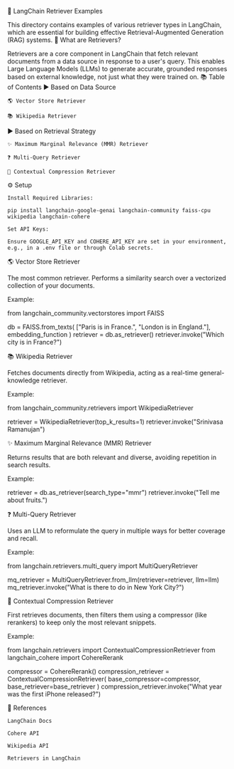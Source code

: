 🧠 LangChain Retriever Examples

This directory contains examples of various retriever types in LangChain, which are essential for building effective Retrieval-Augmented Generation (RAG) systems.
📌 What are Retrievers?

Retrievers are a core component in LangChain that fetch relevant documents from a data source in response to a user's query. This enables Large Language Models (LLMs) to generate accurate, grounded responses based on external knowledge, not just what they were trained on.
📚 Table of Contents
▶ Based on Data Source

    🌎 Vector Store Retriever

    📚 Wikipedia Retriever

▶ Based on Retrieval Strategy

    ✨ Maximum Marginal Relevance (MMR) Retriever

    ❓ Multi-Query Retriever

    🎯 Contextual Compression Retriever

⚙️ Setup

    Install Required Libraries:

    pip install langchain-google-genai langchain-community faiss-cpu wikipedia langchain-cohere

    Set API Keys:

    Ensure GOOGLE_API_KEY and COHERE_API_KEY are set in your environment, e.g., in a .env file or through Colab secrets.

🌎 Vector Store Retriever

The most common retriever. Performs a similarity search over a vectorized collection of your documents.

Example:

from langchain_community.vectorstores import FAISS

db = FAISS.from_texts(
    ["Paris is in France.", "London is in England."],
    embedding_function
)
retriever = db.as_retriever()
retriever.invoke("Which city is in France?")

📚 Wikipedia Retriever

Fetches documents directly from Wikipedia, acting as a real-time general-knowledge retriever.

Example:

from langchain_community.retrievers import WikipediaRetriever

retriever = WikipediaRetriever(top_k_results=1)
retriever.invoke("Srinivasa Ramanujan")

✨ Maximum Marginal Relevance (MMR) Retriever

Returns results that are both relevant and diverse, avoiding repetition in search results.

Example:

retriever = db.as_retriever(search_type="mmr")
retriever.invoke("Tell me about fruits.")

❓ Multi-Query Retriever

Uses an LLM to reformulate the query in multiple ways for better coverage and recall.

Example:

from langchain.retrievers.multi_query import MultiQueryRetriever

mq_retriever = MultiQueryRetriever.from_llm(retriever=retriever, llm=llm)
mq_retriever.invoke("What is there to do in New York City?")

🎯 Contextual Compression Retriever

First retrieves documents, then filters them using a compressor (like rerankers) to keep only the most relevant snippets.

Example:

from langchain.retrievers import ContextualCompressionRetriever
from langchain_cohere import CohereRerank

compressor = CohereRerank()
compression_retriever = ContextualCompressionRetriever(
    base_compressor=compressor,
    base_retriever=base_retriever
)
compression_retriever.invoke("What year was the first iPhone released?")

📌 References

    LangChain Docs

    Cohere API

    Wikipedia API

    Retrievers in LangChain
